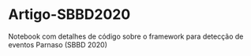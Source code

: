 # Artigo-SBBD2020
Notebook com detalhes de código sobre o framework para detecção de eventos Parnaso (SBBD 2020) 

